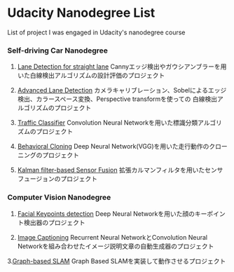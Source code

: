 # Udacity Nanodegree List
List of project I was engaged in Udacity's nanodegree course


### Self-driving Car Nanodegree
1. [Lane Detection for straight lane](https://github.com/takam5f2/self_driving_car_first)
Cannyエッジ検出やガウシアンブラーを用いた白線検出アルゴリズムの設計評価のプロジェクト

2. [Advanced Lane Detection](https://github.com/takam5f2/CarND-Advanced-Lane-Lines)
カメラキャリブレーション、Sobelによるエッジ検出、カラースペース変換、Perspective transformを使っての
白線検出アルゴリズムのプロジェクト

3. [Traffic Classifier](https://github.com/takam5f2/CarND-Traffic-Sign-Classifier-Project)
Convolution Neural Networkを用いた標識分類アルゴリズムのプロジェクト

4. [Behavioral Cloning](https://github.com/takam5f2/CarND-Behaviral-Cloning-P3)
Deep Neural Network(VGG)を用いた走行動作のクローニングのプロジェクト

5. [Kalman filter-based Sensor Fusion](https://github.com/takam5f2/SDCN-Extended-Kalman-Filter-Project)
拡張カルマンフィルタを用いたセンサフュージョンのプロジェクト

### Computer Vision Nanodegree
1. [Facial Keypoints detection](https://github.com/takam5f2/UCV_Facial_Keypoints)
Deep Neural Networkを用いた顔のキーポイント検出器のプロジェクト

2. [Image Captioning](https://github.com/takam5f2/CVND---Image-Captioning-Project)
Recurrent Neural NetworkとConvolution Neural Networkを組み合わせたイメージ説明文章の自動生成器のプロジェクト

3.[Graph-based SLAM](https://github.com/takam5f2/CVN_SLAM)
Graph Based SLAMを実装して動作させるプロジェクト
